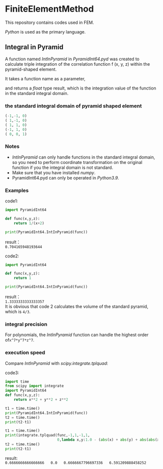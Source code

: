# FiniteElementMethod
This repository contains codes used in FEM.

*Python* is used as the primary language.
## Integral in Pyramid
A function named *IntInPyramid* in *PyramidInt64.pyd* was created to calculate triple integration of the correlation function f (x, y, z) within the pyramid-shaped element.

It takes a function name as a parameter,

and returns a *float* type result, which is the integration value of the function in the standard integral domain.  

### the standard integral domain of pyramid shaped element
```python
(-1,-1, 0)
( 1,-1, 0)
( 1, 1, 0)
(-1, 1, 0)
( 0, 0, 1)
``` 

### Notes
* *IntInPyramid* can only handle functions in the standard integral domain, so you need to perform coordinate transformation on the original function if you the integral domain is not standard.
* Make sure that you have installed *numpy*.  
* PyramidInt64.pyd can only be operated in *Python3.9*.  

### Examples
code1:  
```python  
import PyramidInt64

def func(x,y,z):
    return 1/(x+2)

print(PyramidInt64.IntInPyramid(func))
```
result：  
`0.704165948193644`  

code2:  
```python
import PyramidInt64

def func(x,y,z):
    return 1

print(PyramidInt64.IntInPyramid(func))
```
result：  
`1.3333333333333357`  
It is obvious that  code 2 calculates the volume of the standard pyramid, which is `4/3`.  

### integral precision
For polynomials, the *IntInPyramid* function can handle the highest order of`x^7*y^7*z^7`.  
### execution speed
Compare *IntInPyramid* with *scipy.integrate.tplquad*:  

code3:  
```python
import time
from scipy import integrate
import PyramidInt64
def func(x,y,z):
    return x**2 + y**2 + z**2

t1 = time.time()
print(PyramidInt64.IntInPyramid(func))
t2 = time.time()
print(t2-t1)

t1 = time.time()
print(integrate.tplquad(func,-1,1,-1,1,
                        0,lambda x,y:1.0 - (abs(x) + abs(y) + abs(abs(x) - abs(y))) / 2)[0])
t2 = time.time()
print(t2-t1)
```
result:  
`
0.6666666666666666  
0.0  
0.6666667796697336  
6.591209888458252  
`
